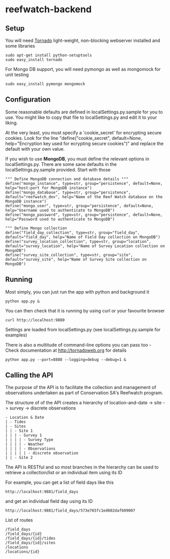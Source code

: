 # reefwatch-backend

## Setup
You will need [Tornado](https://tornadoweb.org) light-weight, non-blocking webserver installed and some libraries

```
sudo apt-get install python-setuptools
sudo easy_install tornado
```

For Mongo DB support, you will need pymongo as well as mongomock for unit testing
```
sudo easy_install pymongo mongomock
```

## Configuration
Some reasonable defaults are defined in localSettings.py.sample for you to use. You might like to copy that file to localSettings.py and edit it to your liking.

At the very least, you must specify a 'cookie_secret' for encrypting secure cookies.
Look for the line "define("cookie_secret", default=None, help="Encryption key used for ecrypting secure cookies")" and replace the default with your own value.

If you wish to use **MongoDB**, you must define the relevant options in localSettings.py.
There are some sane defaults in the localSettings.py.sample provided. Start with those
```
""" Define MongoDB connection and database details """
define("mongo_instance", type=str, group="persistence", default=None, help="host:port for MongoDB instance")
define("mongo_database", type=str, group="persistence", default="reefwatch_dev", help="Name of the Reef Watch database on the MongoDB instance")
define("mongo_user", type=str, group="persistence", default=None, help="Username used to authenticate to MongoDB")
define("mongo_password", type=str, group="persistence", default=None, help="Password used to authenticate to MongoDB")

""" Define Mongo collection 
define("field_day_collection", type=str, group="field_day", default="field_day", help="Name of Field Day collection on MongoDB")
define("survey_location_collection", type=str, group="location", default="survey_location", help="Name of Survey Location collection on MongoDB")
define("survey_site_collection", type=str, group="site", default="survey_site", help="Name of Survey Site collection on MongoDB")
```
## Running

Most simply, you can just run the app with python and background it
```
python app.py &
```
You can then check that it is running by using curl or your favourite browser
```
curl http://localhost:9880
```
Settings are loaded from localSettings.py (see localSettings.py.sample for examples)

There is also a multitude of command-line options you can pass too - Check documentation at http://tornadoweb.org for details
```
python app.py --port=8888 --logging=debug --debug=1 &
```
## Calling the API
The purpose of the API is to facilitate the collection and management of observations undertaken as part of Conservation SA's Reefwatch program.

The structure of of the API creates a hierarchy of location-and-date -> site -> survey -> discrete observations
```
- Location & Date
| - Tides
| - Sites
| | - Site 1
| | | - Survey 1
| | | | - Survey Type
| | | | - Weather
| | | | - Observations
| | | | | - discrete observation
| | - Site 2
```
The API is RESTful and so most branches in the hierarchy can be used to retrieve a collection/list or an individual item using its ID

For example, you can get a list of field days like this
```
http://localhost:9881/field_days
```
and get an individual field day using its ID
```
http://localhost:9881/field_days/573e765fc1ed602daf609007
```

List of routes
```
/field_days
/field_days/{id}
/field_days/{id}/tides
/field_days/{id}/sites
/locations
/locations/{id}
```
